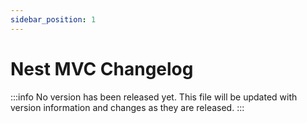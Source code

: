 ```yaml
---
sidebar_position: 1
---
```


# Nest MVC Changelog 

:::info 
No version has been released yet. This file will be updated with version information and changes as they are released.
:::